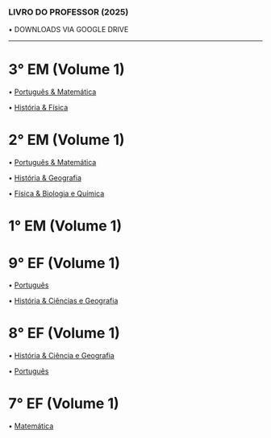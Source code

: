 ### LIVRO DO PROFESSOR (2025)

• DOWNLOADS VIA GOOGLE DRIVE 

---

# 3° EM (Volume 1)

• [Português & Matemática](https://drive.google.com/file/d/1-Bvc5u1jU-1p8IXl2iZlYhp26Hh6Nb37/view?usp=drivesdk)

• [História & Física](https://drive.google.com/file/d/1-hDoKee0O1qrH9-aTHzb-oCgFEVmoL5h/view?usp=drivesdk)


# 2° EM (Volume 1)

• [Português & Matemática](https://drive.google.com/file/d/1-6oon-Tyxr8kPoWVpd3yLEGNBAJMSgNq/view?usp=drivesdk)

• [História & Geografia](https://drive.google.com/file/d/1-NcjkONTmtgu0lLEOTAlVgaJVcOhDvKN/view?usp=drivesdk)

• [Física & Biologia e Química](https://drive.google.com/file/d/1-1LnXNmI6O2GU_9MHxgMBALyMRVHR6Z2/view?usp=drivesdk)

# 1° EM (Volume 1)


# 9° EF (Volume 1)

• [Português](https://drive.google.com/file/d/1-WjJzc0yL5nE46sGVDo9FkjAhMB_4AAT/view?usp=drivesdk)

• [História & Ciências e Geografia](https://drive.google.com/file/d/1-R022DP7HBo8vygHDXyZ-ET6-6XsRMsf/view?usp=drivesdk)


# 8° EF (Volume 1)

• [História & Ciência e Geografia](https://drive.google.com/file/d/1-XJuhulauBZy6v0CZNxYFi7zYmXAxaFm/view?usp=drivesdk)

• [Português](https://drive.google.com/file/d/1-dq43U_gVwZssHEf8YSeZABOhSnlQIU8/view?usp=drivesdk)

# 7° EF (Volume 1)

• [Matemática](https://drive.google.com/file/d/1-ga5ovy_J7zoPC6q1d9ej21iDrB3JBGG/view?usp=drivesdk)


